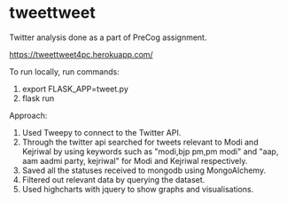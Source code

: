 # tweettweet
Twitter analysis done as a part of PreCog assignment.

https://tweettweet4pc.herokuapp.com/

To run locally, run commands: 
1. export FLASK_APP=tweet.py
2. flask run

Approach:
1. Used Tweepy to connect to the Twitter API.
2. Through the twitter api searched for tweets relevant to Modi and Kejriwal by using keywords such as "modi,bjp pm,pm modi" and "aap, aam aadmi party, kejriwal" for Modi and Kejriwal respectively.
3. Saved all the statuses received to mongodb using MongoAlchemy.
4. Filtered out relevant data by querying the dataset.
5. Used highcharts with jquery to show graphs and visualisations.


